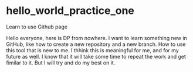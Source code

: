 # hello_world_practice_one
Learn to use Github page

Hello everyone, here is DP from nowhere. I want to learn something new in GitHub, like how to create a new repository and a new branch. How to use this tool that is new to me. I thhink this is meaningful for me, and for my future as well.
I know that it will take some time to repeat the work and get fimilar to it. But I will try and do my best on it.
